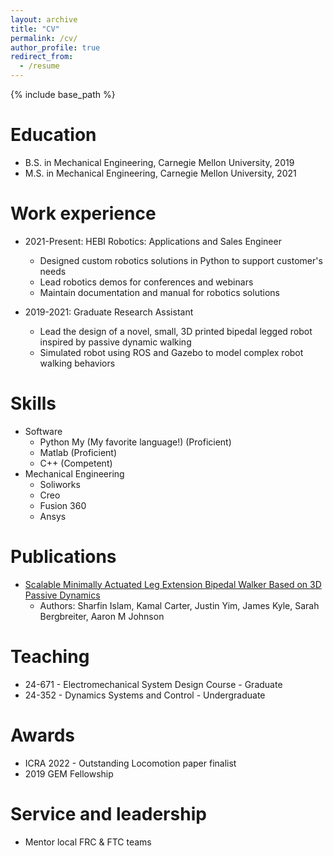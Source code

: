 ```yaml
---
layout: archive
title: "CV"
permalink: /cv/
author_profile: true
redirect_from:
  - /resume
---
```


{% include base_path %}

Education
======
* B.S. in Mechanical Engineering, Carnegie Mellon University, 2019
* M.S. in Mechanical Engineering, Carnegie Mellon University, 2021

Work experience
======
* 2021-Present: HEBI Robotics: Applications and Sales Engineer
  * Designed custom robotics solutions in Python to support customer's needs
  * Lead robotics demos for conferences and webinars
  * Maintain documentation and manual for robotics solutions

* 2019-2021: Graduate Research Assistant
  * Lead the design of a novel, small, 3D printed bipedal legged robot inspired by passive dynamic walking
  * Simulated robot using ROS and Gazebo to model complex robot walking behaviors
  
Skills
======
* Software
  * Python My (My favorite language!) (Proficient)
  * Matlab (Proficient)
  * C++ (Competent)
* Mechanical Engineering
  * Soliworks
  * Creo
  * Fusion 360
  * Ansys


Publications
======
  * [Scalable Minimally Actuated Leg Extension Bipedal Walker Based on 3D Passive Dynamics](https://www.youtube.com/watch?v=kECAdJEaJlk)
    * Authors: Sharfin Islam, Kamal Carter, Justin Yim, James Kyle, Sarah Bergbreiter, Aaron M Johnson
  
  
Teaching
======
  * 24-671 - Electromechanical System Design Course - Graduate
  * 24-352 - Dynamics Systems and Control - Undergraduate

Awards
======
  * ICRA 2022 - Outstanding Locomotion paper finalist
  * 2019 GEM Fellowship
  
Service and leadership
======
* Mentor local FRC & FTC teams
